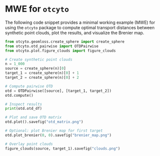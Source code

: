 # MWE for `otcyto`
The following code snippet provides a minimal working example (MWE) for using the `otcyto` package to compute optimal transport distances between synthetic point clouds, plot the results, and visualize the Brenier map.
```python
from otcyto.geomloss.create_sphere import create_sphere
from otcyto.otd_pairwise import OTDPairwise
from otcyto.plot.figure_clouds import figure_clouds

# Create synthetic point clouds
n = 1_000
source = create_sphere(n)[0]
target_1 = create_sphere(n)[0] + 1
target_2 = create_sphere(n)[0] + 2

# Compute pairwise OTD
otd = OTDPairwise([source], [target_1, target_2])
otd.compute()

# Inspect results
print(otd.otd_df)

# Plot and save OTD matrix
otd.plot().savefig("otd_matrix.png")

# Optional: plot Brenier map for first target
otd.plot_brenier(0, 0).savefig("brenier_map.png")

# Overlay point clouds
figure_clouds(source, target_1).savefig("clouds.png")
```
